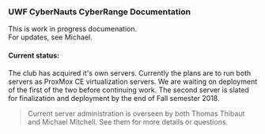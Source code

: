 ### UWF CyberNauts CyberRange Documentation

This is work in progress documenation.  
For updates, see Michael.

#### Current status:  
The club has acquired it's own servers. Currently the plans are to run 
both servers as ProxMox CE virtualization servers. We are waiting on
deployment of the first of the two before continuing work. The second
server is slated for finalization and deployment by the end of
Fall semester 2018. 

> Current server administration is overseen by both Thomas Thibaut and Michael Mitchell. See them for more details or questions.

